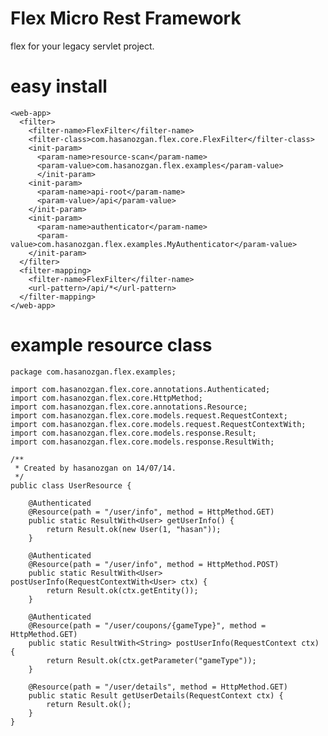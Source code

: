 Flex Micro Rest Framework
====

flex for your legacy servlet project.


easy install
=======

    <web-app>
      <filter>
        <filter-name>FlexFilter</filter-name>
        <filter-class>com.hasanozgan.flex.core.FlexFilter</filter-class>
        <init-param>
          <param-name>resource-scan</param-name>
          <param-value>com.hasanozgan.flex.examples</param-value>
          </init-param>
        <init-param>
          <param-name>api-root</param-name>
          <param-value>/api</param-value>
        </init-param>
        <init-param>
          <param-name>authenticator</param-name>
          <param-value>com.hasanozgan.flex.examples.MyAuthenticator</param-value>
        </init-param>
      </filter>
      <filter-mapping>
        <filter-name>FlexFilter</filter-name>
        <url-pattern>/api/*</url-pattern>
      </filter-mapping>
    </web-app>



example resource class
===
    
    package com.hasanozgan.flex.examples;
    
    import com.hasanozgan.flex.core.annotations.Authenticated;
    import com.hasanozgan.flex.core.HttpMethod;
    import com.hasanozgan.flex.core.annotations.Resource;
    import com.hasanozgan.flex.core.models.request.RequestContext;
    import com.hasanozgan.flex.core.models.request.RequestContextWith;
    import com.hasanozgan.flex.core.models.response.Result;
    import com.hasanozgan.flex.core.models.response.ResultWith;
    
    /**
     * Created by hasanozgan on 14/07/14.
     */
    public class UserResource {
    
        @Authenticated
        @Resource(path = "/user/info", method = HttpMethod.GET)
        public static ResultWith<User> getUserInfo() {
            return Result.ok(new User(1, "hasan"));
        }
    
        @Authenticated
        @Resource(path = "/user/info", method = HttpMethod.POST)
        public static ResultWith<User> postUserInfo(RequestContextWith<User> ctx) {
            return Result.ok(ctx.getEntity());
        }
    
        @Authenticated
        @Resource(path = "/user/coupons/{gameType}", method = HttpMethod.GET)
        public static ResultWith<String> postUserInfo(RequestContext ctx) {
            return Result.ok(ctx.getParameter("gameType"));
        }
    
        @Resource(path = "/user/details", method = HttpMethod.GET)
        public static Result getUserDetails(RequestContext ctx) {
            return Result.ok();
        }
    }
